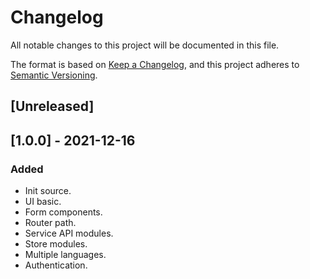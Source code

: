 # Changelog
All notable changes to this project will be documented in this file.

The format is based on [Keep a Changelog](https://keepachangelog.com/en/1.0.0/),
and this project adheres to [Semantic Versioning](https://semver.org/spec/v2.0.0.html).

## [Unreleased]

## [1.0.0] - 2021-12-16

### Added
   - Init source.
   - UI basic.
   - Form components.
   - Router path.
   - Service API modules.
   - Store modules.
   - Multiple languages.
   - Authentication.

